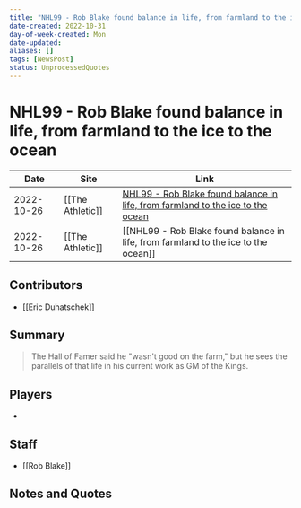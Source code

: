 ```yaml
---
title: "NHL99 - Rob Blake found balance in life, from farmland to the ice to the ocean"
date-created: 2022-10-31
day-of-week-created: Mon
date-updated: 
aliases: []
tags: [NewsPost]
status: UnprocessedQuotes
---
```


# NHL99 - Rob Blake found balance in life, from farmland to the ice to the ocean

| Date       | Site             | Link                                                                                                                                           |
| ---------- | ---------------- | ---------------------------------------------------------------------------------------------------------------------------------------------- |
| 2022-10-26 | [[The Athletic]]                 | [NHL99 - Rob Blake found balance in life, from farmland to the ice to the ocean](https://theathletic.com/3637762/2022/10/26/nhl-99-rob-blake/) |
| 2022-10-26 | [[The Athletic]] | [[NHL99 - Rob Blake found balance in life, from farmland to the ice to the ocean]]                                                             |

## Contributors
- [[Eric Duhatschek]]


## Summary
> The Hall of Famer said he "wasn't good on the farm," but he sees the parallels of that life in his current work as GM of the Kings.


## Players
- 


## Staff
- [[Rob Blake]]


## Notes and Quotes
> 


